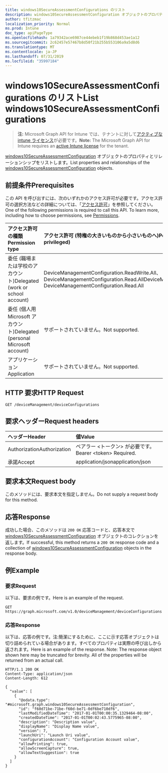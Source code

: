 ```yaml
---
title: windows10SecureAssessmentConfigurations のリスト
description: windows10SecureAssessmentConfiguration オブジェクトのプロパティとリレーションシップをリストします。
author: tfitzmac
localization_priority: Normal
ms.prod: Intune
doc_type: apiPageType
ms.openlocfilehash: 1a79342ace6987ce44ebeb1f19b868d453ae1a12
ms.sourcegitcommit: 2c62457e57467b8d50f21b255b553106a9a5d8d6
ms.translationtype: MT
ms.contentlocale: ja-JP
ms.lasthandoff: 07/31/2019
ms.locfileid: "35997184"
---
```

# <a name="list-windows10secureassessmentconfigurations"></a><span data-ttu-id="b93a5-103">windows10SecureAssessmentConfigurations のリスト</span><span class="sxs-lookup"><span data-stu-id="b93a5-103">List windows10SecureAssessmentConfigurations</span></span>

> <span data-ttu-id="b93a5-104">**注:** Microsoft Graph API for Intune では、テナントに対して[アクティブな intune ライセンス](https://go.microsoft.com/fwlink/?linkid=839381)が必要です。</span><span class="sxs-lookup"><span data-stu-id="b93a5-104">**Note:** The Microsoft Graph API for Intune requires an [active Intune license](https://go.microsoft.com/fwlink/?linkid=839381) for the tenant.</span></span>

<span data-ttu-id="b93a5-105">[windows10SecureAssessmentConfiguration](../resources/intune-deviceconfig-windows10secureassessmentconfiguration.md) オブジェクトのプロパティとリレーションシップをリストします。</span><span class="sxs-lookup"><span data-stu-id="b93a5-105">List properties and relationships of the [windows10SecureAssessmentConfiguration](../resources/intune-deviceconfig-windows10secureassessmentconfiguration.md) objects.</span></span>

## <a name="prerequisites"></a><span data-ttu-id="b93a5-106">前提条件</span><span class="sxs-lookup"><span data-stu-id="b93a5-106">Prerequisites</span></span>
<span data-ttu-id="b93a5-p101">この API を呼び出すには、次のいずれかのアクセス許可が必要です。アクセス許可の選択方法などの詳細については、「[アクセス許可](/graph/permissions-reference)」を参照してください。</span><span class="sxs-lookup"><span data-stu-id="b93a5-p101">One of the following permissions is required to call this API. To learn more, including how to choose permissions, see [Permissions](/graph/permissions-reference).</span></span>

|<span data-ttu-id="b93a5-109">アクセス許可の種類</span><span class="sxs-lookup"><span data-stu-id="b93a5-109">Permission type</span></span>|<span data-ttu-id="b93a5-110">アクセス許可 (特権の大きいものから小さいものへ)</span><span class="sxs-lookup"><span data-stu-id="b93a5-110">Permissions (from most to least privileged)</span></span>|
|:---|:---|
|<span data-ttu-id="b93a5-111">委任 (職場または学校のアカウント)</span><span class="sxs-lookup"><span data-stu-id="b93a5-111">Delegated (work or school account)</span></span>|<span data-ttu-id="b93a5-112">DeviceManagementConfiguration.ReadWrite.All、DeviceManagementConfiguration.Read.All</span><span class="sxs-lookup"><span data-stu-id="b93a5-112">DeviceManagementConfiguration.ReadWrite.All, DeviceManagementConfiguration.Read.All</span></span>|
|<span data-ttu-id="b93a5-113">委任 (個人用 Microsoft アカウント)</span><span class="sxs-lookup"><span data-stu-id="b93a5-113">Delegated (personal Microsoft account)</span></span>|<span data-ttu-id="b93a5-114">サポートされていません。</span><span class="sxs-lookup"><span data-stu-id="b93a5-114">Not supported.</span></span>|
|<span data-ttu-id="b93a5-115">アプリケーション</span><span class="sxs-lookup"><span data-stu-id="b93a5-115">Application</span></span>|<span data-ttu-id="b93a5-116">サポートされていません。</span><span class="sxs-lookup"><span data-stu-id="b93a5-116">Not supported.</span></span>|

## <a name="http-request"></a><span data-ttu-id="b93a5-117">HTTP 要求</span><span class="sxs-lookup"><span data-stu-id="b93a5-117">HTTP Request</span></span>
<!-- {
  "blockType": "ignored"
}
-->
``` http
GET /deviceManagement/deviceConfigurations
```

## <a name="request-headers"></a><span data-ttu-id="b93a5-118">要求ヘッダー</span><span class="sxs-lookup"><span data-stu-id="b93a5-118">Request headers</span></span>
|<span data-ttu-id="b93a5-119">ヘッダー</span><span class="sxs-lookup"><span data-stu-id="b93a5-119">Header</span></span>|<span data-ttu-id="b93a5-120">値</span><span class="sxs-lookup"><span data-stu-id="b93a5-120">Value</span></span>|
|:---|:---|
|<span data-ttu-id="b93a5-121">Authorization</span><span class="sxs-lookup"><span data-stu-id="b93a5-121">Authorization</span></span>|<span data-ttu-id="b93a5-122">ベアラー &lt;トークン&gt; が必要です。</span><span class="sxs-lookup"><span data-stu-id="b93a5-122">Bearer &lt;token&gt; Required.</span></span>|
|<span data-ttu-id="b93a5-123">承諾</span><span class="sxs-lookup"><span data-stu-id="b93a5-123">Accept</span></span>|<span data-ttu-id="b93a5-124">application/json</span><span class="sxs-lookup"><span data-stu-id="b93a5-124">application/json</span></span>|

## <a name="request-body"></a><span data-ttu-id="b93a5-125">要求本文</span><span class="sxs-lookup"><span data-stu-id="b93a5-125">Request body</span></span>
<span data-ttu-id="b93a5-126">このメソッドには、要求本文を指定しません。</span><span class="sxs-lookup"><span data-stu-id="b93a5-126">Do not supply a request body for this method.</span></span>

## <a name="response"></a><span data-ttu-id="b93a5-127">応答</span><span class="sxs-lookup"><span data-stu-id="b93a5-127">Response</span></span>
<span data-ttu-id="b93a5-128">成功した場合、このメソッドは `200 OK` 応答コードと、応答本文で [windows10SecureAssessmentConfiguration](../resources/intune-deviceconfig-windows10secureassessmentconfiguration.md) オブジェクトのコレクションを返します。</span><span class="sxs-lookup"><span data-stu-id="b93a5-128">If successful, this method returns a `200 OK` response code and a collection of [windows10SecureAssessmentConfiguration](../resources/intune-deviceconfig-windows10secureassessmentconfiguration.md) objects in the response body.</span></span>

## <a name="example"></a><span data-ttu-id="b93a5-129">例</span><span class="sxs-lookup"><span data-stu-id="b93a5-129">Example</span></span>

### <a name="request"></a><span data-ttu-id="b93a5-130">要求</span><span class="sxs-lookup"><span data-stu-id="b93a5-130">Request</span></span>
<span data-ttu-id="b93a5-131">以下は、要求の例です。</span><span class="sxs-lookup"><span data-stu-id="b93a5-131">Here is an example of the request.</span></span>
``` http
GET https://graph.microsoft.com/v1.0/deviceManagement/deviceConfigurations
```

### <a name="response"></a><span data-ttu-id="b93a5-132">応答</span><span class="sxs-lookup"><span data-stu-id="b93a5-132">Response</span></span>
<span data-ttu-id="b93a5-p102">以下は、応答の例です。注:簡潔にするために、ここに示す応答オブジェクトは切り詰められている場合があります。すべてのプロパティは実際の呼び出しから返されます。</span><span class="sxs-lookup"><span data-stu-id="b93a5-p102">Here is an example of the response. Note: The response object shown here may be truncated for brevity. All of the properties will be returned from an actual call.</span></span>
``` http
HTTP/1.1 200 OK
Content-Type: application/json
Content-Length: 612

{
  "value": [
    {
      "@odata.type": "#microsoft.graph.windows10SecureAssessmentConfiguration",
      "id": "f60d71be-71be-f60d-be71-0df6be710df6",
      "lastModifiedDateTime": "2017-01-01T00:00:35.1329464-08:00",
      "createdDateTime": "2017-01-01T00:02:43.5775965-08:00",
      "description": "Description value",
      "displayName": "Display Name value",
      "version": 7,
      "launchUri": "Launch Uri value",
      "configurationAccount": "Configuration Account value",
      "allowPrinting": true,
      "allowScreenCapture": true,
      "allowTextSuggestion": true
    }
  ]
}
```




